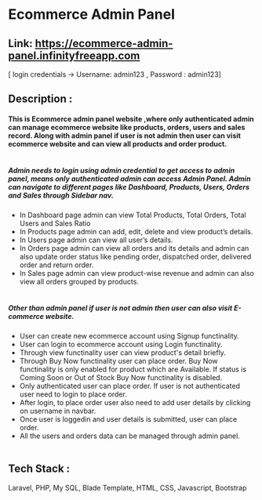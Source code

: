 # Ecommerce Admin Panel <br/>
## Link: https://ecommerce-admin-panel.infinityfreeapp.com <br/>
 [ login credentials -> Username: admin123 , Password : admin123]
## Description :
#### This is Ecommerce admin panel website ,where only authenticated admin can manage ecommerce website like products, orders, users and sales record. Along with admin panel if user is not admin then user can visit ecommerce website and can view all products and order product.<br/><br/>
##### Admin needs to login using admin credential to get access to admin panel, means only authenticated admin can access Admin Panel. Admin can navigate to different pages like Dashboard, Products, Users, Orders and Sales through Sidebar nav.
- In Dashboard page admin can view Total Products, Total Orders, Total Users and Sales Ratio
- In Products page admin can add, edit, delete and view product’s details.
- In Users page admin can view all user’s details.
- In Orders page admin can view all orders and its details and admin can also update order status like pending order, dispatched order, delivered order and return order.
- In Sales page admin can view product-wise revenue and admin can also view all orders grouped by products.<br/><br/>
##### Other than admin panel if user is not admin then user can also visit E-commerce website.
- User can create new ecommerce account using Signup functinality.
- User can login to ecommerce account using Login  functinality.
- Through view functinality user can view product's detail briefly.
- Through Buy Now functinality user can place order. Buy Now functinality is only enabled for product which are Available. If status is Coming Soon or Out of Stock Buy Now functinality is disabled.
- Only authenticated user can place order. If user is not authenticated user need to login to place order.
- After login, to place order user also need to add user details by clicking on username in navbar.
- Once user is loggedin and user details is submitted, user can place order.
- All the users and orders data can be managed through admin panel.<br/><br/>
## Tech Stack : 
Laravel, PHP, My SQL, Blade Template, HTML, CSS, Javascript, Bootstrap<br/>
















